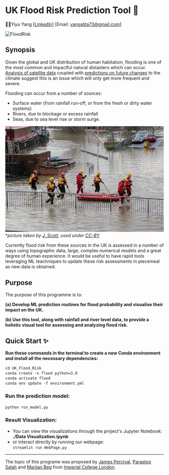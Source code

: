 # UK Flood Risk Prediction Tool 🌊
🧙‍♀️Yiyu Yang  [[LinkedIn](https://www.linkedin.com/in/yiyu-yang/)] [Email: yangalita73@gmail.com]

![FloodRisk](./img/FloodRisk.gif)

## Synopsis
Given the global and UK distribution of human habitation, flooding is one of the most common and impactful natural distasters which can occur. [Analysis of satellite data](https://doi.org/10.1038/s41586-021-03695-w) coupled with [predictions on future changes](https://www.ipcc.ch/report/ar5/syr/) to the climate suggest this is an issue which will only get more frequent and severe.

Flooding can occur from a number of sources:

- Surface water (from rainfall run-off, or from the fresh or dirty water systems)
- Rivers, due to blockage or excess rainfall
- Seas, due to sea level rise or storm surge.

![Flooding in York, UK](img/York_Floods_2015.jpg)  
*_picture taken by [J. Scott](https://flickr.com/photos/60539443@N05/23675629939), used under [CC-BY](https://creativecommons.org/licenses/by/2.0/deed.en)_

Currently flood risk from these sources in the UK is assessed in a number of ways using topographic data, large, complex numerical models and a great degree of human experience. It would be useful to have rapid tools leveraging ML teachniques to update these risk assessments in piecemeal as new data is obtained.

## Purpose
The purpose of this programme is to:

  **(a) Develop ML prediction routines for flood probability and visualise their impact on the UK.**
  
  **(b) Use this tool, along with rainfall and river level data, to provide a holistic visual tool for assessing and analyzing flood risk.**

## Quick Start ✨
**Run these commands in the terminal to create a new Conda environment and install all the necessary dependencies:**

```
cd UK_Flood_Risk
conda create -n flood python=3.9
conda activate flood
conda env update -f environment.yml
```
### Run the prediction model:
`python run_model.py`

### Result Visualization:
- You can view the visualizations through the project's Jupyter Notebook:  
__./Data Visualization.ipynb__  
- or interact directly by running our webpage:  
 `streamlit run WebPage.py`

---
The topic of this programe was proposed by [James Percival](https://www.imperial.ac.uk/people/j.percival),
[Parastoo Salah](https://www.imperial.ac.uk/people/p.salah)
and
[Marijan Beg](https://profiles.imperial.ac.uk/m.beg) from [Imperial College London](https://www.imperial.ac.uk/).